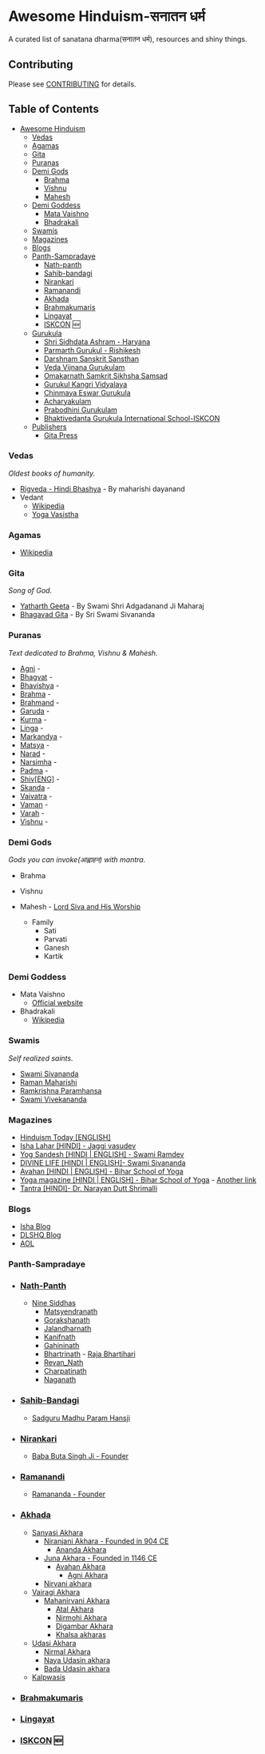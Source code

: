 # Awesome Hinduism-सनातन धर्म

A curated list of sanatana dharma(सनातन धर्म), resources and shiny things.

## Contributing
Please see [CONTRIBUTING](https://github.com/gopalindians/awesome-hinduism/blob/master/CONTRIBUTING.md) for details.

## Table of Contents
- [Awesome Hinduism](#awesome-hinduism)
   - [Vedas](#vedas)
   - [Agamas](#agamas) 
   - [Gita](#gita)
   - [Puranas](#puranas)
   - [Demi Gods](#demi-gods)
      - [Brahma](#brahma)
      - [Vishnu](#vishnu)
      - [Mahesh](#mahesh)
   - [Demi Goddess](#demi-goddess) 
      - [Mata Vaishno](#mata-vaishno) 
      - [Bhadrakali](#bhadrakali) 
   - [Swamis](#swamis)
   - [Magazines](#magazines)
   - [Blogs](#blogs)
   - [Panth-Sampradaye](#panth-sampradaye)
      - [Nath-panth](#nath-panth)
      - [Sahib-bandagi](#sahib-bandagi)
      - [Nirankari](#nirankari)
      - [Ramanandi](#Ramanandi)
      - [Akhada](#Akhada)
      - [Brahmakumaris](#Brahmakumaris) 
      - [Lingayat](#Lingayat)
      - [ISKCON](#ISKCON) :new:
   - [Gurukula](#gurukula)
      - [Shri Sidhdata Ashram - Haryana](http://www.shrisidhdataashram.org)
      - [Parmarth Gurukul - Rishikesh](https://www.parmarth.org/ashram/gurukul/)
      - [Darshnam Sanskrit Sansthan](http://www.dss.sgvp.org/)
      - [Veda Vijnana Gurukulam](http://www.vvgurukulam.org)
      - [Omakarnath Samkrit Sikhsha Samsad](http://www.omkarnathsamskritasikshasamsad.in)
      - [Gurukul Kangri Vidyalaya](https://gurukulkangrividyalaya.org/)
      - [Chinmaya Eswar Gurukula ](http://chinmayauniversity.ac.in/chinmaya-eswar-gurukula/)
      - [Acharyakulam](http://www.acharyakulam.org/)
      - [Prabodhini Gurukulam](http://prabodhinigurukula.org/)
      - [Bhaktivedanta Gurukula International School-ISKCON](https://www.bgis.org/)
   - [Publishers](#publishers)   
      - [Gita Press](http://gitapress.org/)


### Vedas
*Oldest books of humanity.*
   * [Rigveda - Hindi Bhashya](http://elibrary.thearyasamaj.org/elib/book/eLb_316) - By maharishi dayanand
   * Vedant 
        - [Wikipedia](https://en.wikipedia.org/wiki/Vedanta)
        - [Yoga Vasistha](https://en.wikipedia.org/wiki/Yoga_Vasistha)
### Agamas  
   * [Wikipedia](https://en.wikipedia.org/wiki/Agama_(Hinduism)) 
   
### Gita
*Song of God.*
   * [Yatharth Geeta](https://yatharthgeeta.com) - By Swami Shri Adgadanand Ji Maharaj   
   * [Bhagavad Gita](http://www.dlshq.org/download/bgita.htm) - By Sri Swami Sivananda

### Puranas
*Text dedicated to Brahma, Vishnu & Mahesh.*
   * [Agni](https://yatharthgeeta.com) -      
   * [Bhagvat](https://yatharthgeeta.com) -      
   * [Bhavishya](https://yatharthgeeta.com) -      
   * [Brahma](https://yatharthgeeta.com) -      
   * [Brahmand](https://yatharthgeeta.com) -      
   * [Garuda](https://yatharthgeeta.com) -      
   * [Kurma](https://yatharthgeeta.com) -      
   * [Linga](https://yatharthgeeta.com) -      
   * [Markandya](https://yatharthgeeta.com) -      
   * [Matsya](https://yatharthgeeta.com) -      
   * [Narad](https://yatharthgeeta.com) -      
   * [Narsimha](https://yatharthgeeta.com) -      
   * [Padma](https://yatharthgeeta.com) -      
   * [Shiv[ENG]](http://www.gurujimaharaj.com/shivpuran-en.html) -      
   * [Skanda](https://yatharthgeeta.com) -      
   * [Vaivatra](https://yatharthgeeta.com) -      
   * [Vaman](https://yatharthgeeta.com) -      
   * [Varah](https://yatharthgeeta.com) -      
   * [Vishnu](https://yatharthgeeta.com) -      

### Demi Gods
*Gods you can invoke(आह्वाहन) with mantra.*

   * Brahma      

   * Vishnu

   * Mahesh - [Lord Siva and His Worship](http://www.dlshq.org/download/lordsiva.htm) 
     - Family
       - Sati
       - Parvati
       - Ganesh
       - Kartik
       
### Demi Goddess 
   * Mata Vaishno 
      - [Official website](https://www.maavaishnodevi.org/)
   * Bhadrakali  
      - [Wikipedia](https://en.wikipedia.org/wiki/Bhadrakali)
   
### Swamis
*Self realized saints.*
   * [Swami Sivananda](https://www.sivananda.org/teachings/swami-sivananda.html)   
   * [Raman Maharishi](https://www.sriramanamaharshi.org)
   * [Ramkrishna Paramhansa](https://belurmath.org/)
   * [Swami Vivekananda](https://belurmath.org/swami-vivekananda/) 
   
   
### Magazines
   * [Hinduism Today [ENGLISH]](https://www.hinduismtoday.com/)
   * [Isha Lahar [HINDI] - Jaggi vasudev](https://www.ishafoundation.org/ishalahar/)
   * [Yog Sandesh [HINDI | ENGLISH] - Swami Ramdev](http://www.divyayoga.com/yog-sandesh/)
   * [DIVINE LIFE [HINDI | ENGLISH]- Swami Sivananda](http://sivanandaonline.org/public_html/?cmd=displayrightsection&section_id=1709)
   * [Avahan [HINDI | ENGLISH] - Bihar School of Yoga](http://www.biharyoga.net/uncategorized/avahan-e-magazine/)
   * [Yoga magazine [HINDI | ENGLISH] - Bihar School of Yoga](http://www.biharyoga.net/uncategorized/yoga-magazines/) - [Another link](http://www.yogamag.net/)
   * [Tantra [HINDI]- Dr. Narayan Dutt Shrimalli](https://drnarayanduttshrimali.com/magazines)

### Blogs
   * [Isha Blog](https://isha.sadhguru.org/)
   * [DLSHQ Blog](http://sivanandaonline.org/newsupdates/)
   * [AOL](https://www.artofliving.org/us-en/blog)
### Panth-Sampradaye   
   * ### [Nath-Panth](https://en.wikipedia.org/wiki/Nath)
      - [Nine Siddhas]()
         - [Matsyendranath](https://en.wikipedia.org/wiki/Matsyendra)
         - [Gorakshanath](https://en.wikipedia.org/wiki/Gorakshanath)
         - [Jalandharnath]()
         - [Kanifnath](https://en.wikipedia.org/wiki/Kanifnath)
         - [Gahininath]()
         - [Bhartrinath]() - [Raja Bhartihari]()
         - [Revan_Nath](https://en.wikipedia.org/wiki/Revan_Nath)
         - [Charpatinath]()
         - [Naganath]()
   * ### [Sahib-Bandagi](http://sahib-bandgi.org/)
      - [Sadguru Madhu Param Hansji](https://web.archive.org/web/20181202080249/http://news.statetimes.in/rarest-among-the-rare-satguru-madhu-param-hans-66th-birthday/)
   * ### [Nirankari](https://www.nirankari.org/)
      - [Baba Buta Singh Ji - Founder](https://www.nirankari.org/modules/founder/bababuta/)
   * ### [Ramanandi](https://en.wikipedia.org/wiki/Ramanandi_Sampradaya)  
      - [Ramananda - Founder](https://en.wikipedia.org/wiki/Ramananda)
   * ### [Akhada]()  
        - [Sanyasi Akhara]()
            - [Niranjani Akhara - Founded in 904 CE]()
               - [Ananda Akhara]()
            - [Juna Akhara - Founded in 1146 CE]()
               - [Avahan Akhara]()   
                  - [Agni Akhara]()
            - [Nirvani akhara]()     
        - [Vairagi Akhara]()
            - [Mahanirvani Akhara]()
               - [Atal Akhara]()
               - [Nirmohi Akhara ]()
               - [Digambar Akhara]()
               - [Khalsa akharas]()
        - [Udasi Akhara]()
            - [Nirmal Akhara]()
            - [Naya Udasin akhara]()
            - [Bada Udasin akhara]()
        - [Kalpwasis]()
   * ### [Brahmakumaris](http://www.brahmakumaris.org)
   * ### [Lingayat](https://en.wikipedia.org/wiki/Lingayat)
   * ### [ISKCON](http://www.iskcon.org/) :new:
